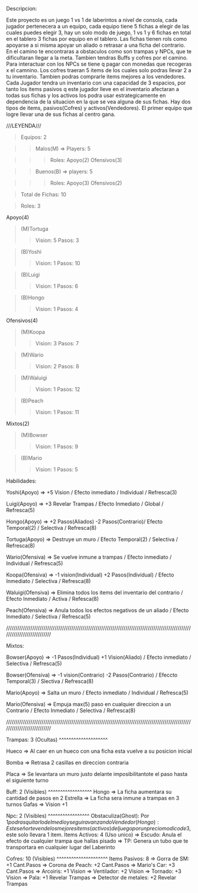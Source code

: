 Descripcion:


Este proyecto es un juego 1 vs 1 de laberintos a nivel de consola, cada jugador pertenecera a un equipo, cada equipo tiene 5 fichas a elegir de las cuales puedes 
elegir 3, hay un solo modo de juego, 1 vs 1 y 6 fichas en total en el tablero 3 fichas por equipo en el tablero. Las fichas tienen rols como apoyarse a si misma 
apoyar un aliado o retrasar a una ficha  del contrario. En el camino te encontraras a obstaculos como son trampas y NPCs, que te dificultaran llegar a la meta. 
Tambien tendras Buffs y cofres por el camino. Para  interactuar con los NPCs se tiene q pagar con monedas que recogeras x el camnino. Los cofres traeran 5 items 
de los cuales solo podras llevar 2 a tu inventario. Tambien podras comprarle items mejores a los vendedores. Cada Jugador tendra un inventario con una capacidad 
de 3 espacios, por tanto los items pasivos q este  jugador lleve en el inventario afectaran a todas sus fichas y los activos los podra usar estrategicamente en 
dependencia de la situacion en la que se vea alguna de sus fichas. Hay dos tipos de items, pasivos(Cofres) y activos(Vendedores). El primer equipo que logre llevar
una de sus fichas al centro gana.

///LEYENDA///

>Equipos: 2

>>Malos(M) => Players: 5

>>>Roles: Apoyo(2) Ofensivos(3)

>>Buenos(B) => players: 5

>>>Roles: Apoyo(3) Ofensivos(2)

>Total de Fichas: 10

>Roles: 3

Apoyo(4)

>(M)Tortuga
>>Vision: 5
>>Pasos: 3

>(B)Yoshi
>>Vision: 1
>>Pasos: 10

>(B)Luigi
>>Vision: 1
>>Pasos: 6

>(B)Hongo
>>Vision: 1
>>Pasos: 4

Ofensivos(4)

>(M)Koopa
>>Vision: 3
>>Pasos: 7

>(M)Wario
>>Vision: 2
>>Pasos: 8

>(M)Waluigi
>>Vision: 1
>>Pasos: 12

>(B)Peach
>>Vision: 1
>>Pasos: 11

Mixtos(2)

>(M)Bowser
>>Vision: 1
>>Pasos: 9

>(B)Mario
>>Vision: 1
>>Pasos: 5

Habilidades:

Yoshi(Apoyo) => +5 Vision / Efecto inmediato / Individual / Refresca(3)

Luigi(Apoyo) => +3 Revelar Trampas / Efecto Inmediato / Global / Refresca(5)

Hongo(Apoyo) => +2 Pasos(Aliados) -2 Pasos(Contrario)/ Efecto Temporal(2) / Selectiva / Refresca(8)

Tortuga(Apoyo) =>  Destruye un muro / Efecto Temporal(2) / Selectiva / Refresca(8)

Wario(Ofensiva) => Se vuelve inmune a trampas / Efecto inmediato / Individual / Refresca(5)

Koopa(Ofensiva) => -1 vision(Individual) +2 Pasos(Individual) / Efecto Inmediato / Selectiva / Refresca(8)

Waluigi(Ofensiva) => Elimina todos los items del inventario del contrario / Efecto Inmediato / Activa / Refesca(8)

Peach(Ofensiva) => Anula todos los efectos negativos de un aliado / Efecto Inmediato / Selectiva / Refresca(5)

///////////////////////////////////////////////////////////////////////////////////////////////////////////////////////////

Mixtos:

Bowser(Apoyo) => -1 Pasos(Individual) +1 Vision(Aliado) / Efecto inmediato / Selectiva / Refresca(5)

Bowser(Ofensiva) => -1 vision(Contrario) -2 Pasos(Contrario) / Efeccto Temporal(3) / Slectiva / Refresca(8)


Mario(Apoyo) => Salta un muro / Efecto  inmediato / Individual / Refresca(5)

Mario(Ofensiva) => Empuja max(5) paso en cualquier direccion a un Contrario / Efecto Inmediato / Selectiva / Refresca(8)

///////////////////////////////////////////////////////////////////////////////////////////////////////////////////////////

Trampas: 3 (Ocultas)
^^^^^^^^^^^^^^^^^^^^

Hueco => Al caer en un hueco con una ficha esta vuelve a su posicion inicial

Bomba => Retrasa 2 casillas en direccion contraria

Placa => Se levantara un muro justo delante imposibilitantote el paso hasta el siguiente turno

Buff: 2 (Visibles)
^^^^^^^^^^^^^^^^^^
  Hongo => La ficha aumentara su cantidad de pasos en 2 
  Estrella => La ficha sera inmune a trampas en 3 turnos
  Gafas => Vision +1
  
Npc: 2 (Visibles)
^^^^^^^^^^^^^^^^^
  Obstaculiza(Ghost): Por $1 podras quitarlo del medio y seguir avanzando
  Vendedor(Hongo): Este señor te vende los mejores items(activos) del juego por un precio modico de 3$, este solo llevara 1 item.
    Items Activos: 4 (Uso unico)
      => Escudo: Anula el efecto de cualquier trampa que hallas pisado
      => TP: Genera un tubo que te transportara en cualquier lugar del Laberinto

Cofres: 10 (Visibles)
^^^^^^^^^^^^^^^^^^^^^
  Items Pasivos: 8 
      =>  Gorra de SM: +1 Cant.Pasos
      =>  Corona de Peach: +2 Cant.Pasos
      =>  Mario's Car: +3 Cant.Pasos
      =>  Arcoiris: +1 Vision
      =>  Ventilador: +2 Vision
      =>  Tornado: +3 Vision
      =>  Pala: +1 Revelar Trampas
      =>  Detector de metales: +2 Revelar Trampas

  
    
      




